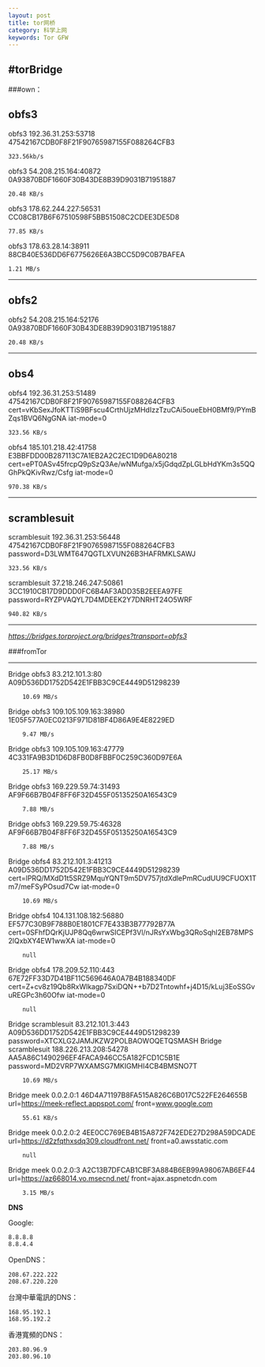 ```yaml
---
layout: post
title: tor网桥
category: 科学上网
keywords: Tor GFW 
---
```


#torBridge
---
###own：


**obfs3**
---
obfs3 192.36.31.253:53718 47542167CDB0F8F21F90765987155F088264CFB3
	
	323.56kb/s

obfs3 54.208.215.164:40872 0A93870BDF1660F30B43DE8B39D9031B71951887


	20.48 KB/s

obfs3 178.62.244.227:56531 CC08CB17B6F67510598F5BB51508C2CDEE3DE5D8

	77.85 KB/s

obfs3 178.63.28.14:38911 88CB40E536DD6F6775626E6A3BCC5D9C0B7BAFEA

	1.21 MB/s

---
**obfs2**
---

obfs2 54.208.215.164:52176 0A93870BDF1660F30B43DE8B39D9031B71951887

	20.48 KB/s

---
**obs4**
---

obfs4 192.36.31.253:51489 47542167CDB0F8F21F90765987155F088264CFB3 cert=vKbSexJfoKTTiS9BFscu4CrthUjzMHdIzzTzuCAi5oueEbH0BMf9/PYmBZqs1BVQ6NgGNA iat-mode=0

	323.56 KB/s
	
obfs4 185.101.218.42:41758 E3BBFDD00B287113C7A1EB2A2C2EC1D9D6A80218 cert=ePT0ASv45frcpQ9pSzQ3Ae/wNMufga/x5jGdqdZpLGLbHdYKm3s5QQGhPkQKivRwz/Csfg iat-mode=0

	970.38 KB/s

---
**scramblesuit**
----

scramblesuit 192.36.31.253:56448 47542167CDB0F8F21F90765987155F088264CFB3 password=D3LWMT647QGTLXVUN26B3HAFRMKLSAWJ

	323.56 KB/s

scramblesuit 37.218.246.247:50861 3CC1910CB17D9DDD0FC6B4AF3ADD35B2EEEA97FE password=RYZPVAQYL7D4MDEEK2Y7DNRHT24O5WRF

	940.82 KB/s

---

*https://bridges.torproject.org/bridges?transport=obfs3*

###fromTor

---


Bridge obfs3 83.212.101.3:80 A09D536DD1752D542E1FBB3C9CE4449D51298239

		10.69 MB/s

Bridge obfs3 109.105.109.163:38980 1E05F577A0EC0213F971D81BF4D86A9E4E8229ED

		9.47 MB/s

Bridge obfs3 109.105.109.163:47779 4C331FA9B3D1D6D8FB0D8FBBF0C259C360D97E6A

		25.17 MB/s


Bridge obfs3 169.229.59.74:31493 AF9F66B7B04F8FF6F32D455F05135250A16543C9

		7.88 MB/s

Bridge obfs3 169.229.59.75:46328 AF9F66B7B04F8FF6F32D455F05135250A16543C9

		7.88 MB/s

Bridge obfs4 83.212.101.3:41213 A09D536DD1752D542E1FBB3C9CE4449D51298239 cert=lPRQ/MXdD1t5SRZ9MquYQNT9m5DV757jtdXdlePmRCudUU9CFUOX1Tm7/meFSyPOsud7Cw iat-mode=0

		10.69 MB/s

Bridge obfs4 104.131.108.182:56880 EF577C30B9F788B0E1801CF7E433B3B77792B77A cert=0SFhfDQrKjUJP8Qq6wrwSICEPf3Vl/nJRsYxWbg3QRoSqhl2EB78MPS2lQxbXY4EW1wwXA iat-mode=0

		null

Bridge obfs4 178.209.52.110:443 67E72FF33D7D41BF11C569646A0A7B4B188340DF cert=Z+cv8z19Qb8RxWlkagp7SxiDQN++b7D2Tntowhf+j4D15/kLuj3EoSSGvuREGPc3h60Ofw iat-mode=0

		null

Bridge scramblesuit 83.212.101.3:443 A09D536DD1752D542E1FBB3C9CE4449D51298239 password=XTCXLG2JAMJKZW2POLBAOWOQETQSMASH
Bridge scramblesuit 188.226.213.208:54278 AA5A86C1490296EF4FACA946CC5A182FCD1C5B1E password=MD2VRP7WXAMSG7MKIGMHI4CB4BMSNO7T

		10.69 MB/s

Bridge meek 0.0.2.0:1 46D4A71197B8FA515A826C6B017C522FE264655B url=https://meek-reflect.appspot.com/ front=www.google.com

		55.61 KB/s

Bridge meek 0.0.2.0:2 4EE0CC769EB4B15A872F742EDE27D298A59DCADE url=https://d2zfqthxsdq309.cloudfront.net/ front=a0.awsstatic.com

		null

Bridge meek 0.0.2.0:3 
A2C13B7DFCAB1CBF3A884B6EB99A98067AB6EF44 url=https://az668014.vo.msecnd.net/ front=ajax.aspnetcdn.com

		3.15 MB/s

**DNS**

Google:

	8.8.8.8
	8.8.4.4

OpenDNS：

	208.67.222.222
	208.67.220.220

台灣中華電訊的DNS：

	168.95.192.1
	168.95.192.2


香港寬頻的DNS：

	203.80.96.9
	203.80.96.10
